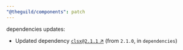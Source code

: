 ```yaml
---
"@theguild/components": patch
---
```

dependencies updates:
  - Updated dependency [`clsx@2.1.1` ↗︎](https://www.npmjs.com/package/clsx/v/2.1.1) (from `2.1.0`, in `dependencies`)
